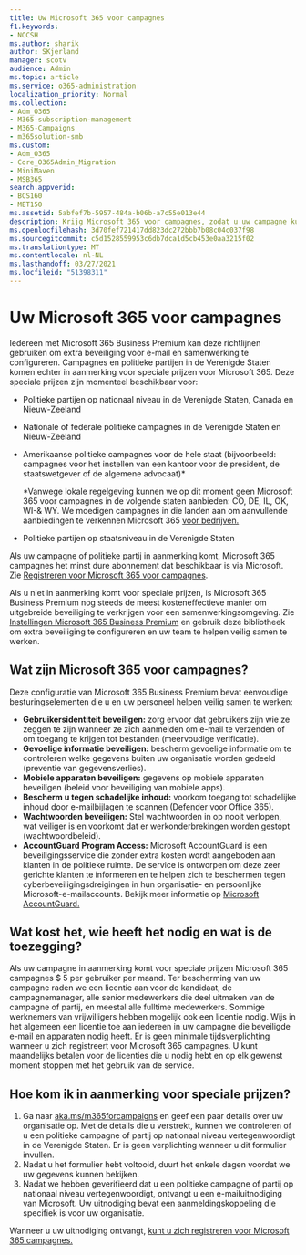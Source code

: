 ```yaml
---
title: Uw Microsoft 365 voor campagnes
f1.keywords:
- NOCSH
ms.author: sharik
author: SKjerland
manager: scotv
audience: Admin
ms.topic: article
ms.service: o365-administration
localization_priority: Normal
ms.collection:
- Adm_O365
- M365-subscription-management
- M365-Campaigns
- m365solution-smb
ms.custom:
- Adm_O365
- Core_O365Admin_Migration
- MiniMaven
- MSB365
search.appverid:
- BCS160
- MET150
ms.assetid: 5abfef7b-5957-484a-b06b-a7c55e013e44
description: Krijg Microsoft 365 voor campagnes, zodat u uw campagne kunt beschermen tegen cyberbeveiligingsdreigingen voor e-mail, gegevens en communicatie.
ms.openlocfilehash: 3d70fef721417dd823dc272bbb7b08c04c037f98
ms.sourcegitcommit: c5d1528559953c6db7dca1d5cb453e0aa3215f02
ms.translationtype: MT
ms.contentlocale: nl-NL
ms.lasthandoff: 03/27/2021
ms.locfileid: "51398311"
---
```

# <a name="get-microsoft-365-for-campaigns"></a>Uw Microsoft 365 voor campagnes

Iedereen met Microsoft 365 Business Premium kan deze richtlijnen gebruiken om extra beveiliging voor e-mail en samenwerking te configureren. Campagnes en politieke partijen in de Verenigde Staten komen echter in aanmerking voor speciale prijzen voor Microsoft 365. Deze speciale prijzen zijn momenteel beschikbaar voor:

- Politieke partijen op nationaal niveau in de Verenigde Staten, Canada en Nieuw-Zeeland
- Nationale of federale politieke campagnes in de Verenigde Staten en Nieuw-Zeeland
- Amerikaanse politieke campagnes voor de hele staat (bijvoorbeeld: campagnes voor het instellen van een kantoor voor de president, de staatswetgever of de algemene advocaat)*

    *Vanwege lokale regelgeving kunnen we op dit moment geen Microsoft 365 voor campagnes in de volgende staten aanbieden: CO, DE, IL, OK, WI-& WY. We moedigen campagnes in die landen aan om aanvullende aanbiedingen te verkennen Microsoft 365 [voor bedrijven.](https://www.office.com/business)

- Politieke partijen op staatsniveau in de Verenigde Staten

Als uw campagne of politieke partij in aanmerking komt, Microsoft 365 campagnes het minst dure abonnement dat beschikbaar is via Microsoft. Zie [Registreren voor Microsoft 365 voor campagnes](m365-campaigns-sign-up.md).  

Als u niet in aanmerking komt voor speciale prijzen, is Microsoft 365 Business Premium nog steeds de meest kosteneffectieve manier om uitgebreide beveiliging te verkrijgen voor een samenwerkingsomgeving. Zie [Instellingen Microsoft 365 Business Premium](../business/set-up.md?toc=/microsoft-365/campaigns/toc.json&bc=/microsoft-365/campaigns/breadcrumb/toc.json) en gebruik deze bibliotheek om extra beveiliging te configureren en uw team te helpen veilig samen te werken.

## <a name="what-does-microsoft-365-for-campaigns-include"></a>Wat zijn Microsoft 365 voor campagnes?

Deze configuratie van Microsoft 365 Business Premium bevat eenvoudige besturingselementen die u en uw personeel helpen veilig samen te werken:

- **Gebruikersidentiteit beveiligen:** zorg ervoor dat gebruikers zijn wie ze zeggen te zijn wanneer ze zich aanmelden om e-mail te verzenden of om toegang te krijgen tot bestanden (meervoudige verificatie).
- **Gevoelige informatie beveiligen:** bescherm gevoelige informatie om te controleren welke gegevens buiten uw organisatie worden gedeeld (preventie van gegevensverlies).
- **Mobiele apparaten beveiligen:** gegevens op mobiele apparaten beveiligen (beleid voor beveiliging van mobiele apps).
- **Bescherm u tegen schadelijke inhoud:** voorkom toegang tot schadelijke inhoud door e-mailbijlagen te scannen (Defender voor Office 365).
- **Wachtwoorden beveiligen:** Stel wachtwoorden in op nooit verlopen, wat veiliger is en voorkomt dat er werkonderbrekingen worden gestopt (wachtwoordbeleid).
- **AccountGuard Program Access:** Microsoft AccountGuard is een beveiligingsservice die zonder extra kosten wordt aangeboden aan klanten in de politieke ruimte. De service is ontworpen om deze zeer gerichte klanten te informeren en te helpen zich te beschermen tegen cyberbeveiligingsdreigingen in hun organisatie- en persoonlijke Microsoft-e-mailaccounts. Bekijk meer informatie op [Microsoft AccountGuard.](https://www.microsoftaccountguard.com/)

## <a name="what-does-it-cost-who-needs-it-and-what-is-the-commitment"></a>Wat kost het, wie heeft het nodig en wat is de toezegging?

Als uw campagne in aanmerking komt voor speciale prijzen Microsoft 365 campagnes $ 5 per gebruiker per maand.
Ter bescherming van uw campagne raden we een licentie aan voor de kandidaat, de campagnemanager, alle senior medewerkers die deel uitmaken van de campagne of partij, en meestal alle fulltime medewerkers. Sommige werknemers van vrijwilligers hebben mogelijk ook een licentie nodig. Wijs in het algemeen een licentie toe aan iedereen in uw campagne die beveiligde e-mail en apparaten nodig heeft.
Er is geen minimale tijdsverplichting wanneer u zich registreert voor Microsoft 365 campagnes. U kunt maandelijks betalen voor de licenties die u nodig hebt en op elk gewenst moment stoppen met het gebruik van de service.

## <a name="how-do-i-qualify-for-special-pricing"></a>Hoe kom ik in aanmerking voor speciale prijzen?

1. Ga naar [aka.ms/m365forcampaigns](https://aka.ms/m365forcampaigns/) en geef een paar details over uw organisatie op. Met de details die u verstrekt, kunnen we controleren of u een politieke campagne of partij op nationaal niveau vertegenwoordigt in de Verenigde Staten. Er is geen verplichting wanneer u dit formulier invullen.
2. Nadat u het formulier hebt voltooid, duurt het enkele dagen voordat we uw gegevens kunnen bekijken.
3. Nadat we hebben geverifieerd dat u een politieke campagne of partij op nationaal niveau vertegenwoordigt, ontvangt u een e-mailuitnodiging van Microsoft. Uw uitnodiging bevat een aanmeldingskoppeling die specifiek is voor uw organisatie.

Wanneer u uw uitnodiging ontvangt, [kunt u zich registreren voor Microsoft 365 campagnes.](m365-campaigns-sign-up.md)
